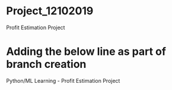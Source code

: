 # Project_12102019
Profit Estimation Project

# Adding the below line as part of branch creation 
Python/ML  Learning - Profit Estimation Project 
